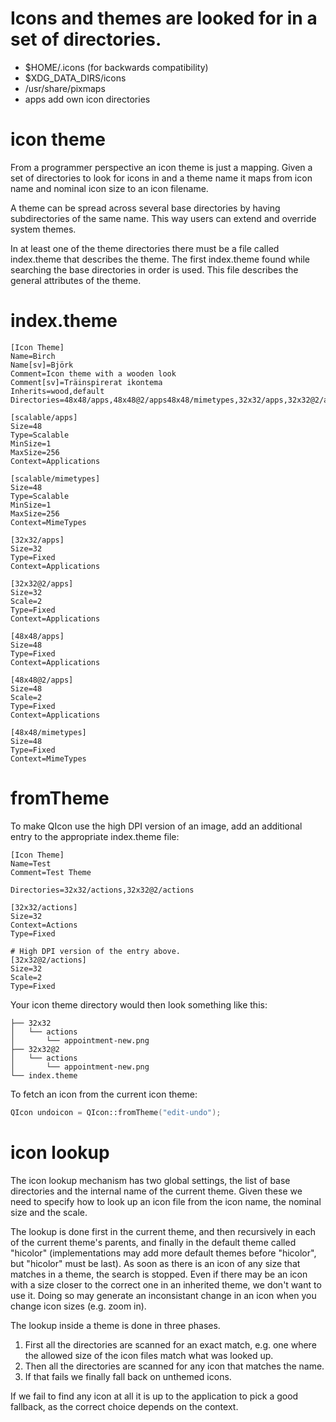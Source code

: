 # Icons and themes are looked for in a set of directories.

 - $HOME/.icons (for backwards compatibility)
 - $XDG_DATA_DIRS/icons 
 - /usr/share/pixmaps 
 - apps add own icon directories

# icon theme

From a programmer perspective an icon theme is just a mapping. 
Given a set of directories to look for icons in and a theme name it maps from icon name and nominal icon size to an icon filename.

A theme can be spread across several base directories by having subdirectories of the same name. This way users can extend and override system themes.

In at least one of the theme directories there must be a file called index.theme that describes the theme.
The first index.theme found while searching the base directories in order is used. This file describes the general attributes of the theme.

# index.theme

```
[Icon Theme]
Name=Birch
Name[sv]=Björk
Comment=Icon theme with a wooden look
Comment[sv]=Träinspirerat ikontema
Inherits=wood,default
Directories=48x48/apps,48x48@2/apps48x48/mimetypes,32x32/apps,32x32@2/apps,scalable/apps,scalable/mimetypes

[scalable/apps]
Size=48
Type=Scalable
MinSize=1
MaxSize=256
Context=Applications

[scalable/mimetypes]
Size=48
Type=Scalable
MinSize=1
MaxSize=256
Context=MimeTypes

[32x32/apps]
Size=32
Type=Fixed
Context=Applications

[32x32@2/apps]
Size=32
Scale=2
Type=Fixed
Context=Applications

[48x48/apps]
Size=48
Type=Fixed
Context=Applications

[48x48@2/apps]
Size=48
Scale=2
Type=Fixed
Context=Applications

[48x48/mimetypes]
Size=48
Type=Fixed
Context=MimeTypes
```
# fromTheme

To make QIcon use the high DPI version of an image, add an additional entry to the appropriate index.theme file:

```
[Icon Theme]
Name=Test
Comment=Test Theme

Directories=32x32/actions,32x32@2/actions

[32x32/actions]
Size=32
Context=Actions
Type=Fixed

# High DPI version of the entry above.
[32x32@2/actions]
Size=32
Scale=2
Type=Fixed
```

Your icon theme directory would then look something like this:

```
├── 32x32
│   └── actions
│       └── appointment-new.png
├── 32x32@2
│   └── actions
│       └── appointment-new.png
└── index.theme
```

To fetch an icon from the current icon theme:

```c++
QIcon undoicon = QIcon::fromTheme("edit-undo");
```

# icon lookup

The icon lookup mechanism has two global settings, the list of base directories and the internal name of the current theme.
Given these we need to specify how to look up an icon file from the icon name, the nominal size and the scale.

The lookup is done first in the current theme, and then recursively in each of the current theme's parents, 
and finally in the default theme called "hicolor" (implementations may add more default themes before "hicolor", but "hicolor" must be last).
As soon as there is an icon of any size that matches in a theme, the search is stopped. 
Even if there may be an icon with a size closer to the correct one in an inherited theme, we don't want to use it. 
Doing so may generate an inconsistant change in an icon when you change icon sizes (e.g. zoom in).

The lookup inside a theme is done in three phases. 

1. First all the directories are scanned for an exact match, e.g. one where the allowed size of the icon files match what was looked up.
2. Then all the directories are scanned for any icon that matches the name. 
3. If that fails we finally fall back on unthemed icons. 

If we fail to find any icon at all it is up to the application to pick a good fallback, as the correct choice depends on the context.
